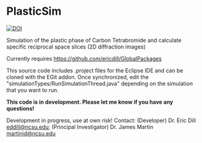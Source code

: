 PlasticSim
==========

[![DOI](https://zenodo.org/badge/6651/TheMartinLab/PlasticSim.png)](http://dx.doi.org/10.5281/zenodo.12269)

Simulation of the plastic phase of Carbon Tetrabromide and calculate specific reciprocal space slices (2D diffraction images)

Currently requires https://github.com/ericdill/GlobalPackages

This source code includes .project files for the Eclipse IDE and can be cloned with the EGit addon. Once synchronized, edit the "simulationTypes/RunSimulationThread.java" depending on the simulation that you want to run.

**This code is in development.  Please let me know if you have any questions!**

Development in progress, use at own risk! Contact: (Developer) Dr. Eric Dill eddill@ncsu.edu; (Principal Investigator) Dr. James Martin martinjd@ncsu.edu

